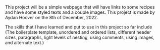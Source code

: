 This project will be a simple webpage that will have links to some recipes and have some styled texts and a couple images.
This project is made by Aydan Hoover on the 8th of December, 2022.

The skills that I have learned and put to use in this project so far include (The boilerplate template, unordered and ordered lists, different header sizes, paragraphs, light levels of nesting, using comments, using images, and alternate text.)
